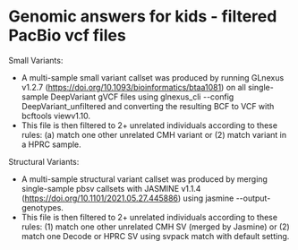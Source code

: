 # Genomic answers for kids - filtered PacBio vcf files

Small Variants: 
 - A multi-sample small variant callset was produced by running GLnexus v1.2.7 (https://doi.org/10.1093/bioinformatics/btaa1081) on all single-sample DeepVariant gVCF files using glnexus_cli --config DeepVariant_unfiltered and converting the resulting BCF to VCF with bcftools viewv1.10.
 - This file is then filtered to 2+ unrelated individuals according to these rules: (a) match one other unrelated CMH variant or (2) match variant in a HPRC sample.

Structural Variants: 
 - A multi-sample structural variant callset was produced by merging single-sample pbsv callsets with JASMINE v1.1.4 (https://doi.org/10.1101/2021.05.27.445886) using jasmine --output-genotypes.
 - This file is then filtered to 2+ unrelated individuals according to these rules: (1) match one other unrelated CMH SV (merged by Jasmine) or (2) match one Decode or HPRC SV using svpack match with default setting.
